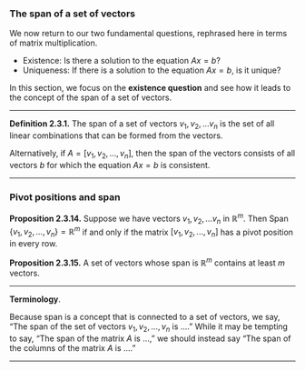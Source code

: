 ### The span of a set of vectors

We now return to our two fundamental questions, rephrased here in terms of matrix multiplication.
- Existence: Is there a solution to the equation $Ax = b$?
- Uniqueness: If there is a solution to the equation $Ax = b$, is it unique?

In this section, we focus on the **existence question** and see how it leads to the concept of the span of a set of vectors.

---

**Definition 2.3.1.**  The span of a set of vectors $v_1, v_2, ... v_n$ is the set of all linear combinations that can be formed from the vectors.

Alternatively, if  $A = [ v_1, v_2, ..., v_n ]$, then the span of the vectors consists of all vectors $b$ for which the equation $Ax = b$ is consistent.

---

### Pivot positions and span

**Proposition 2.3.14.**  Suppose we have vectors $v_1, v_2, ... v_n$ in $`ℝ^m`$. Then Span $`\{v_1, v_2, ..., v_n\} = ℝ^m`$ if and only if the matrix $[ v_1, v_2, ..., v_n ]$ has a pivot position in every row.

**Proposition 2.3.15.**  A set of vectors whose span is $`ℝ^m`$ contains at least $m$ vectors.

 ---

 **Terminology**.

Because span is a concept that is connected to a set of vectors, we say, “The span of the set of vectors 
$v_1, v_2, ..., v_n$ is ....” While it may be tempting to say, “The span of the matrix $A$ is ...,” we should instead say “The span of the columns of the matrix $A$ is ....”

---
